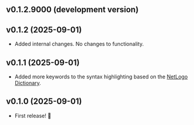 ## v0.1.2.9000 (development version)

## v0.1.2 (2025-09-01)

- Added internal changes. No changes to functionality.

## v0.1.1 (2025-09-01)

- Added more keywords to the syntax highlighting based on the [NetLogo Dictionary](https://docs.netlogo.org/dictionary.html).

## v0.1.0 (2025-09-01)

- First release! 🎉
